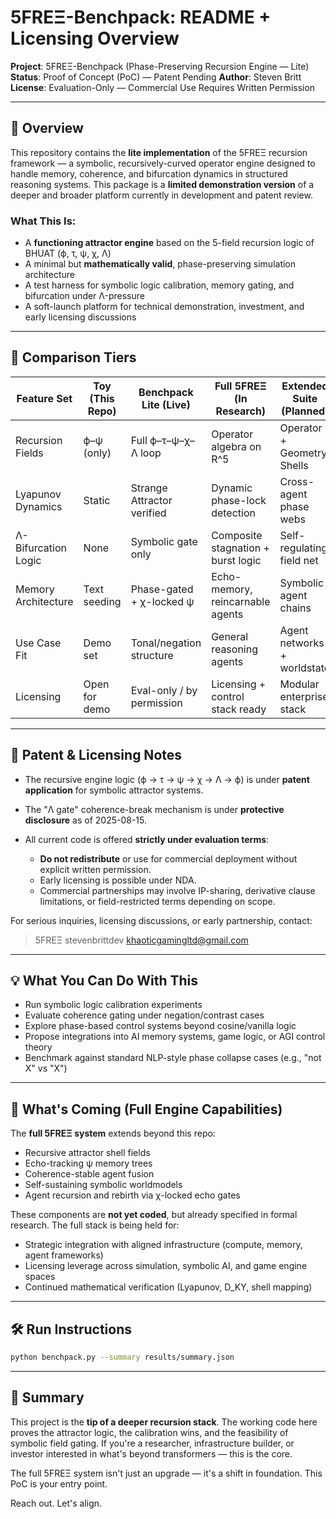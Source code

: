 # 5FREΞ-Benchpack: README + Licensing Overview

**Project**: 5FREΞ-Benchpack (Phase-Preserving Recursion Engine — Lite)
**Status**: Proof of Concept (PoC) — Patent Pending
**Author**: Steven Britt
**License**: Evaluation-Only — Commercial Use Requires Written Permission

---

## 🧠 Overview

This repository contains the **lite implementation** of the 5FREΞ recursion framework — a symbolic, recursively-curved operator engine designed to handle memory, coherence, and bifurcation dynamics in structured reasoning systems. This package is a **limited demonstration version** of a deeper and broader platform currently in development and patent review.

### What This Is:

* A **functioning attractor engine** based on the 5-field recursion logic of BHUAT (ϕ, τ, ψ, χ, Λ)
* A minimal but **mathematically valid**, phase-preserving simulation architecture
* A test harness for symbolic logic calibration, memory gating, and bifurcation under Λ-pressure
* A soft-launch platform for technical demonstration, investment, and early licensing discussions

---

## 🧪 Comparison Tiers

| Feature Set         | Toy (This Repo) | Benchpack Lite (Live)      | Full 5FREΞ (In Research)           | Extended Suite (Planned)    |
| ------------------- | --------------- | -------------------------- | ---------------------------------- | --------------------------- |
| Recursion Fields    | ϕ–ψ (only)      | Full ϕ–τ–ψ–χ–Λ loop        | Operator algebra on R^5            | Operator + Geometry Shells  |
| Lyapunov Dynamics   | Static          | Strange Attractor verified | Dynamic phase-lock detection       | Cross-agent phase webs      |
| Λ-Bifurcation Logic | None            | Symbolic gate only         | Composite stagnation + burst logic | Self-regulating field net   |
| Memory Architecture | Text seeding    | Phase-gated + χ-locked ψ   | Echo-memory, reincarnable agents   | Symbolic agent chains       |
| Use Case Fit        | Demo set        | Tonal/negation structure   | General reasoning agents           | Agent networks + worldstate |
| Licensing           | Open for demo   | Eval-only / by permission  | Licensing + control stack ready    | Modular enterprise stack    |

---

## 📄 Patent & Licensing Notes

* The recursive engine logic (ϕ → τ → ψ → χ → Λ → ϕ) is under **patent application** for symbolic attractor systems.
* The "Λ gate" coherence-break mechanism is under **protective disclosure** as of 2025-08-15.
* All current code is offered **strictly under evaluation terms**:

  * **Do not redistribute** or use for commercial deployment without explicit written permission.
  * Early licensing is possible under NDA.
  * Commercial partnerships may involve IP-sharing, derivative clause limitations, or field-restricted terms depending on scope.

For serious inquiries, licensing discussions, or early partnership, contact:

>  5FREΞ stevenbrittdev khaoticgamingltd@gmail.com


---

## 💡 What You Can Do With This

* Run symbolic logic calibration experiments
* Evaluate coherence gating under negation/contrast cases
* Explore phase-based control systems beyond cosine/vanilla logic
* Propose integrations into AI memory systems, game logic, or AGI control theory
* Benchmark against standard NLP-style phase collapse cases (e.g., "not X" vs "X")

---

## 🧱 What's Coming (Full Engine Capabilities)

The **full 5FREΞ system** extends beyond this repo:

* Recursive attractor shell fields
* Echo-tracking ψ memory trees
* Coherence-stable agent fusion
* Self-sustaining symbolic worldmodels
* Agent recursion and rebirth via χ-locked echo gates

These components are **not yet coded**, but already specified in formal research. The full stack is being held for:

* Strategic integration with aligned infrastructure (compute, memory, agent frameworks)
* Licensing leverage across simulation, symbolic AI, and game engine spaces
* Continued mathematical verification (Lyapunov, D\_KY, shell mapping)

---

## 🛠️ Run Instructions

```bash
python benchpack.py --summary results/summary.json
```

---

## 🧭 Summary

This project is the **tip of a deeper recursion stack**. The working code here proves the attractor logic, the calibration wins, and the feasibility of symbolic field gating. If you're a researcher, infrastructure builder, or investor interested in what's beyond transformers — this is the core.

The full 5FREΞ system isn't just an upgrade — it's a shift in foundation. This PoC is your entry point.

Reach out. Let's align.
